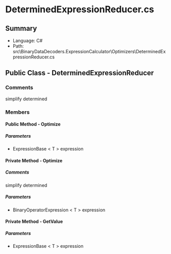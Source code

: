 ﻿# DeterminedExpressionReducer.cs

## Summary

* Language: C#
* Path: src\BinaryDataDecoders.ExpressionCalculator\Optimizers\DeterminedExpressionReducer.cs

## Public Class - DeterminedExpressionReducer

### Comments

 simplify determined

### Members

#### Public Method - Optimize

#####  Parameters

 - ExpressionBase < T > expression 

#### Private Method - Optimize

##### Comments

 simplify determined

#####  Parameters

 - BinaryOperatorExpression < T > expression 

#### Private Method - GetValue

#####  Parameters

 - ExpressionBase < T > expression 

